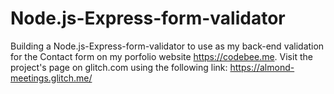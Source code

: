 # Node.js-Express-form-validator
Building a Node.js-Express-form-validator to use as my back-end validation for the Contact form on my porfolio website https://codebee.me.
Visit the project's page on glitch.com using the following link: https://almond-meetings.glitch.me/
